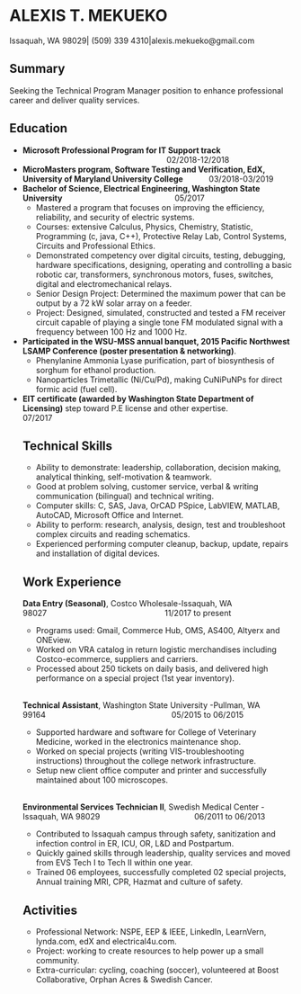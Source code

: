 <h1>ALEXIS T. MEKUEKO</h1>

<p>Issaquah, WA 98029| (509) 339 4310|alexis.mekueko@gmail.com</p>

<h2>Summary</h2>

<p>Seeking the Technical Program Manager position to enhance professional career and deliver quality services.</p>

<h2>Education</h2>

<ul>
<li><strong>Microsoft Professional Program for IT Support track </strong>&emsp;&emsp;&emsp;&emsp;&emsp;&emsp;&emsp;&emsp;&emsp;&emsp;&emsp;&emsp;&emsp;&emsp;&emsp;&emsp;     &emsp;&emsp;02/2018-12/2018
<li><strong>MicroMasters program, Software Testing and Verification, EdX, University of Maryland University College</strong>&emsp;&emsp;&emsp;   03/2018-03/2019
<li><strong>Bachelor of Science, Electrical Engineering, Washington State University</strong>&emsp;&emsp;&emsp;&emsp;&emsp;&emsp;&emsp;&emsp;&emsp;&emsp;&emsp;&emsp;&emsp;&emsp;   05/2017
<ul><li>Mastered a program that focuses on improving the efficiency, reliability, and security of electric systems.</li>
<li>Courses: extensive Calculus, Physics, Chemistry, Statistic, Programming (c, java, C++), Protective Relay Lab, Control Systems, Circuits and Professional Ethics.</li>
<li>Demonstrated competency over digital circuits, testing, debugging, hardware specifications, designing, operating and controlling a basic robotic car, transformers, synchronous motors, fuses, switches, digital and electromechanical relays.</li>
<li>Senior Design Project: Determined the maximum power that can be output by a 72 kW solar array on a feeder.</li>
<li>Project: Designed, simulated, constructed and tested a FM receiver circuit capable of playing a single tone FM modulated signal with a frequency between 100 Hz and 1000 Hz.</li></ul></li>
<li><strong>Participated in the WSU-MSS annual banquet, 2015 Pacific Northwest LSAMP Conference (poster presentation &amp; networking)</strong>.
<ul><li>Phenylanine Ammonia Lyase purification, part of biosynthesis of sorghum for ethanol production.</li>
<li>Nanoparticles Trimetallic (Ni/Cu/Pd), making CuNiPuNPs for direct formic acid (fuel cell).</li></ul></li>
<li><strong>EIT certificate (awarded by Washington State Department of Licensing)</strong> step toward P.E license and other expertise.&emsp;&emsp;&emsp;&emsp;&emsp;07/2017                                                  </li>

<h2>Technical Skills</h2>

<ul>
<li>Ability to demonstrate: leadership, collaboration, decision making, analytical thinking, self-motivation &amp; teamwork.</li>
<li>Good at problem solving, customer service, verbal &amp; writing communication (bilingual) and technical writing.</li>
<li>Computer skills: C, SAS, Java, OrCAD PSpice, LabVIEW, MATLAB, AutoCAD, Microsoft Office and Internet.</li>
<li>Ability to perform: research, analysis, design, test and troubleshoot complex circuits and reading schematics.</li>
<li>Experienced performing computer cleanup, backup, update, repairs and installation of digital devices.</li>
</ul>

<h2>Work Experience</h2>

<p><strong>Data Entry (Seasonal)</strong>, Costco Wholesale-Issaquah, WA 98027&emsp;&emsp;&emsp;&emsp;&emsp;&emsp;&emsp;&emsp;&emsp;&emsp;&emsp;&emsp;&emsp;&emsp;&emsp;11/2017 to present</p>
<ul>
<li>Programs used: Gmail, Commerce Hub, OMS, AS400, Altyerx and ONEview.</li>
<li>Worked on VRA catalog in return logistic merchandises including Costco-ecommerce, suppliers and carriers.</li>
<li>Processed about 250 tickets on daily basis, and delivered high performance on a special project (1st year inventory).</li>
</ul>
&emsp;
<p><strong>Technical Assistant</strong>, Washington State University -Pullman, WA 99164&emsp;&emsp;&emsp;&emsp;&emsp;&emsp;&emsp;&emsp;&emsp;&emsp;&emsp;&emsp;&emsp;&emsp;&emsp;&emsp;05/2015 to 06/2015</p>
<ul>
<li>Supported hardware and software for College of Veterinary Medicine, worked in the electronics maintenance shop.</li>
<li>Worked on special projects (writing VIS-troubleshooting instructions) throughout the college network infrastructure.</li>
<li>Setup new client office computer and printer and successfully maintained about 100 microscopes.</li>
</ul>
&emsp;
<p><strong>Environmental Services Technician II</strong>, Swedish Medical Center -Issaquah, WA 98029&emsp;&emsp;&emsp;&emsp;&emsp;&emsp;&emsp;&emsp;&emsp;&emsp;&emsp;&emsp;06/2011 to 06/2013</p>
<ul>
<li>Contributed to Issaquah campus through safety, sanitization and infection control in ER, ICU, OR, L&D and Postpartum.</li>
<li>Quickly gained skills through leadership, quality services and moved from EVS Tech I to Tech II within one year.</li>
<li>Trained 06 employees, successfully completed 02 special projects, Annual training MRI, CPR, Hazmat and culture of safety.</li>
</ul>

<h2>Activities</h2>

<ul>
<li>Professional Network: NSPE, EEP &amp; IEEE, LinkedIn, LearnVern, lynda.com, edX and electrical4u.com.</li>
<li>Project: working to create resources to help power up a small community.</li>
<li>Extra-curricular: cycling, coaching (soccer), volunteered at Boost Collaborative, Orphan Acres &amp; Swedish Cancer.</li>
</ul>


